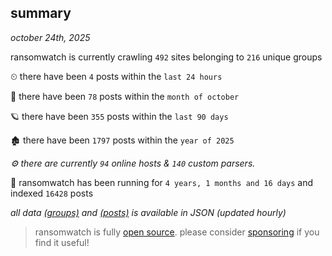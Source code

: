 
## summary
_october 24th, 2025_

ransomwatch is currently crawling `492` sites belonging to `216` unique groups

⏲ there have been `4` posts within the `last 24 hours`

🦈 there have been `78` posts within the `month of october`

🪐 there have been `355` posts within the `last 90 days`

🏚 there have been `1797` posts within the `year of 2025`

_⚙️ there are currently `94` online hosts & `140` custom parsers._

🦕 ransomwatch has been running for `4 years, 1 months and 16 days` and indexed `16428` posts

_all data  [(groups)](http://ransomwhat.telemetry.ltd/groups) and [(posts)](http://ransomwhat.telemetry.ltd/posts) is available in JSON (updated hourly)_

> ransomwatch is fully [open source](https://github.com/joshhighet/ransomwatch#ransomwatch--). please consider [sponsoring](https://github.com/sponsors/joshhighet) if you find it useful!
